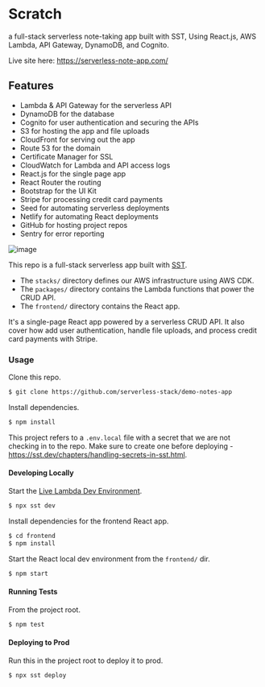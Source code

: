 # Scratch
 a full-stack serverless note-taking app built with SST, Using React.js, AWS Lambda, API Gateway, DynamoDB, and Cognito.

Live site here: https://serverless-note-app.com/

## Features

- Lambda & API Gateway for the serverless API
- DynamoDB for the database
- Cognito for user authentication and securing the APIs
- S3 for hosting the app and file uploads
- CloudFront for serving out the app
- Route 53 for the domain
- Certificate Manager for SSL
- CloudWatch for Lambda and API access logs
- React.js for the single page app
- React Router the routing
- Bootstrap for the UI Kit
- Stripe for processing credit card payments
- Seed for automating serverless deployments
- Netlify for automating React deployments
- GitHub for hosting project repos
- Sentry for error reporting

![image](https://github.com/Minna937/sst.dev/assets/117592811/c1edad3d-40ce-437e-b036-6650b603128f)

This repo is a full-stack serverless app built with [SST](https://github.com/serverless-stack/sst).

- The `stacks/` directory defines our AWS infrastructure using AWS CDK.
- The `packages/` directory contains the Lambda functions that power the CRUD API.
- The `frontend/` directory contains the React app.

It's a single-page React app powered by a serverless CRUD API. It also cover how add user authentication, handle file uploads, and process credit card payments with Stripe.

### Usage

Clone this repo.

```bash
$ git clone https://github.com/serverless-stack/demo-notes-app
```

Install dependencies.

```bash
$ npm install
```

This project refers to a `.env.local` file with a secret that we are not checking in to the repo. Make sure to create one before deploying - https://sst.dev/chapters/handling-secrets-in-sst.html.

#### Developing Locally

Start the [Live Lambda Dev Environment](https://docs.sst.dev/live-lambda-development).

```bash
$ npx sst dev
```

Install dependencies for the frontend React app.

```bash
$ cd frontend
$ npm install
```

Start the React local dev environment from the `frontend/` dir.

```bash
$ npm start
```

#### Running Tests

From the project root.

```bash
$ npm test
```

#### Deploying to Prod

Run this in the project root to deploy it to prod.

```bash
$ npx sst deploy
```


